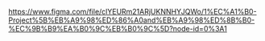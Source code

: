 
https://www.figma.com/file/clYEURm21ARjUKNNHYJQWo/1%EC%A1%B0-Project%5B%EB%A9%98%ED%86%A0and%EB%A9%98%ED%8B%B0-%EC%9B%B9%EA%B0%9C%EB%B0%9C%5D?node-id=0%3A1

